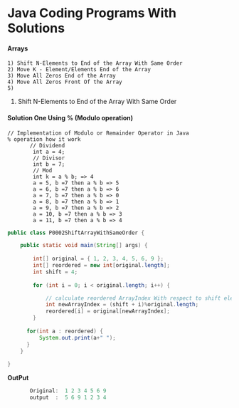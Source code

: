 # Java Coding Programs With Solutions

#### Arrays 

```console
1) Shift N-Elements to End of the Array With Same Order
2) Move K - Element/Elements End of the Array
3) Move All Zeros End of the Array
4) Move All Zeros Front Of the Array
5) 
```



1) Shift N-Elements to End of the Array With Same Order 

#### Solution One Using % (Modulo operation)
```text
// Implementation of Modulo or Remainder Operator in Java
% operation how it work
       // Dividend
        int a = 4;
        // Divisor
        int b = 7;
        // Mod
        int k = a % b; => 4
        a = 5, b =7 then a % b => 5
        a = 6, b =7 then a % b => 6
        a = 7, b =7 then a % b => 0
        a = 8, b =7 then a % b => 1
        a = 9, b =7 then a % b => 2
        a = 10, b =7 then a % b => 3
        a = 11, b =7 then a % b => 4
```

```java
public class P0002ShiftArrayWithSameOrder {

	public static void main(String[] args) {
		
		int[] original = { 1, 2, 3, 4, 5, 6, 9 };	
		int[] reordered = new int[original.length];
		int shift = 4;
		
		for (int i = 0; i < original.length; i++) {

			// calculate reordered ArrayIndex With respect to shift elements
			int newArrayIndex = (shift + i)%original.length;
			reordered[i] = original[newArrayIndex];
		}
				
	  for(int a : reordered) {
		  System.out.print(a+" ");
	  }
	}
	
}
```
**OutPut**
```java	  
	   Original:  1 2 3 4 5 6 9
	   output  :  5 6 9 1 2 3 4 
```	








